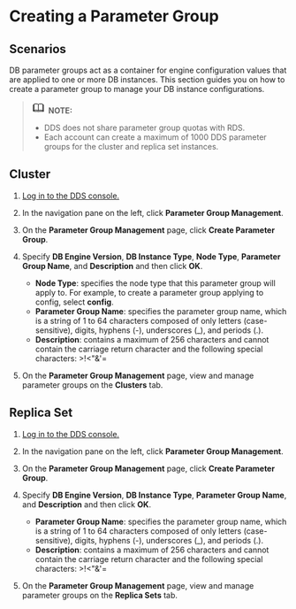 # Creating a Parameter Group<a name="en-us_topic_parameter_group"></a>

## **Scenarios**<a name="section10048988195440"></a>

DB parameter groups act as a container for engine configuration values that are applied to one or more DB instances. This section guides you on how to create a parameter group to manage your DB instance configurations.

>![](public_sys-resources/icon-note.gif) **NOTE:**   
>-   DDS does not share parameter group quotas with RDS.  
>-   Each account can create a maximum of 1000 DDS parameter groups for the cluster and replica set instances.  

## Cluster<a name="section23494442161723"></a>

1.  [Log in to the DDS console.](logging-in-to-the-dds-console.md)
2.  In the navigation pane on the left, click  **Parameter Group Management**.
3.  On the  **Parameter Group Management**  page, click  **Create Parameter Group**.
4.  Specify  **DB Engine Version**,  **DB Instance Type**,  **Node Type**,  **Parameter Group Name**, and  **Description**  and then click  **OK**.
    -   **Node Type**: specifies the node type that this parameter group will apply to. For example, to create a parameter group applying to config, select  **config**.
    -   **Parameter Group Name**: specifies the parameter group name, which is a string of 1 to 64 characters composed of only letters \(case-sensitive\), digits, hyphens \(-\), underscores \(\_\), and periods \(.\).
    -   **Description**: contains a maximum of 256 characters and cannot contain the carriage return character and the following special characters: \>!<"&'=

5.  On the  **Parameter Group Management**  page, view and manage parameter groups on the  **Clusters**  tab.

## Replica Set<a name="section47857970184222"></a>

1.  [Log in to the DDS console.](logging-in-to-the-dds-console.md)
2.  In the navigation pane on the left, click  **Parameter Group Management**.
3.  On the  **Parameter Group Management**  page, click  **Create Parameter Group**.
4.  Specify  **DB Engine Version**,  **DB Instance Type**,  **Parameter Group Name**, and  **Description**  and then click  **OK**.
    -   **Parameter Group Name**: specifies the parameter group name, which is a string of 1 to 64 characters composed of only letters \(case-sensitive\), digits, hyphens \(-\), underscores \(\_\), and periods \(.\).
    -   **Description**: contains a maximum of 256 characters and cannot contain the carriage return character and the following special characters: \>!<"&'=

5.  On the  **Parameter Group Management**  page, view and manage parameter groups on the  **Replica Sets**  tab.

